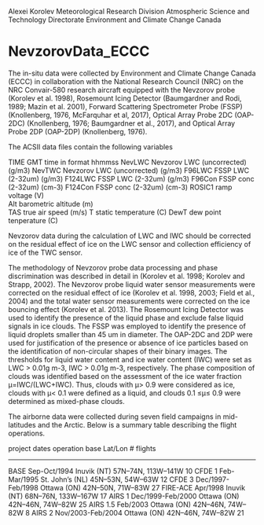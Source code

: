 Alexei Korolev
Meteorological Research Division
Atmospheric Science and Technology Directorate
Environment and Climate Change Canada

# NevzorovData_ECCC

The in-situ data were collected by Environment and Climate Change Canada (ECCC) in collaboration with the National Research Council (NRC) on the NRC Convair-580 research aircraft equipped with the Nevzorov probe (Korolev et al. 1998), Rosemount Icing Detector (Baumgardner and Rodi, 1989; Mazin et al. 2001), Forward Scattering Spectrometer Probe (FSSP) (Knollenberg, 1976, McFarquhar et al, 2017), Optical Array Probe 2DC (OAP-2DC) (Knollenberg, 1976; Baumgardner et al., 2017), and Optical Array Probe 2DP (OAP-2DP) (Knollenberg, 1976).

The ACSII data files contain the following variables

TIME  GMT time in format hhmmss
NevLWC  Nevzorov LWC (uncorrected) (g/m3) 
NevTWC  Nevzorov LWC (uncorrected) (g/m3)
F96LWC  FSSP LWC (2-32um) (g/m3)
F124LWC FSSP LWC (2-32um) (g/m3)
F96Con  FSSP conc (2-32um) (cm-3)
F124Con FSSP conc (2-32um) (cm-3)
ROSIC1  ramp voltage (V)  
Alt     barometric altitude (m)  
TAS     true air speed (m/s)
T       static temperature (C)
DewT    dew point tenperature (C)

Nevzorov data during the calculation of LWC and IWC should be corrected on the residual effect of ice on the LWC sensor and collection efficiency of ice of the TWC sensor. 

The methodology of Nevzorov probe data processing and phase discrimination was described in detail in (Korolev et al. 1998; Korolev and Strapp, 2002). The Nevzorov probe liquid water sensor measurements were corrected on the residual effect of ice (Korolev et al. 1998, 2003; Field et al., 2004) and the total water sensor measurements were corrected on the ice bouncing effect (Korolev et al. 2013). The Rosemount Icing Detector was used to identify the presence of the liquid phase and exclude false liquid signals in ice clouds. The FSSP was employed to identify the presence of liquid droplets smaller than 45 um in diameter. The OAP-2DC and 2DP were used for justification of the presence or absence of ice particles based on the identification of non-circular shapes of their binary images. 
The thresholds for liquid water content and ice water content (IWC) were set as LWC > 0.01g m-3, IWC > 0.01g m-3, respectively. The phase composition of clouds was identified based on the assessment of the ice water fraction μ=IWC/(LWC+IWC). Thus, clouds with μ> 0.9 were considered as ice, clouds with μ< 0.1 were defined as a liquid, and clouds 0.1 ≤μ≤ 0.9 were determined as mixed-phase clouds. 

The airborne data were collected during seven field campaigns in mid-latitudes and the Arctic. Below is a summary table describing the flight operations.

project	  dates	           operation base	            Lat/Lon          # flights
______________________________________________________________________________________                                                 
BASE	    Sep-Oct/1994	      Inuvik (NT)	          57N–74N,  113W–141W	  10
CFDE 1	  Feb-Mar/1995	      St. John’s (NL)	      45N–53N,  54W–63W	    12
CFDE 3	  Dec/1997-Feb/1998	  Ottawa (ON) 	        42N–50N,  71W–83W	    27
FIRE-ACE	Apr/1998	          Inuvik (NT)	          68N–76N,  133W–167W	  17
AIRS 1	  Dec/1999-Feb/2000	  Ottawa (ON)	          42N–46N,  74W–82W	    25
AIRS 1.5	Feb/2003	          Ottawa (ON)	          42N–46N,  74W–82W	    8
AIRS 2	  Nov/2003-Feb/2004 	Ottawa (ON)	          42N–46N,  74W–82W	    21
